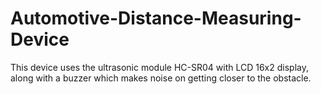 # Automotive-Distance-Measuring-Device
This device uses the ultrasonic module HC-SR04 with LCD 16x2 display, along with a buzzer which makes noise on getting closer to the obstacle.
